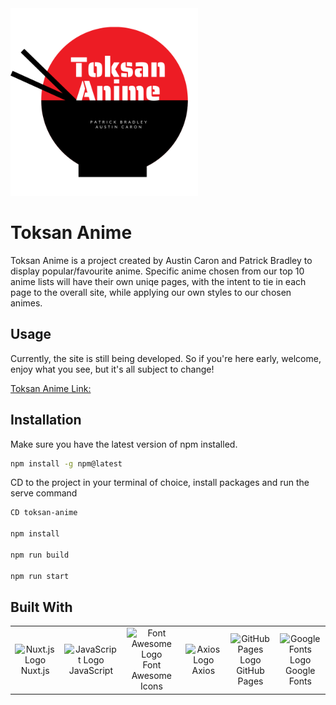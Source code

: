 <img src="https://raw.githubusercontent.com/AC59852/toksan-anime/8b0c0ef6b120859af3c972dbd835c399f88eb24e/assets/icons/toksan_logo.svg" width="300" height="300">

# Toksan Anime

Toksan Anime is a project created by Austin Caron and Patrick Bradley to display popular/favourite anime. Specific anime chosen from our top 10 anime lists will have their own uniqe pages, with the intent to tie in each page to the overall site, while applying our own styles to our chosen animes.

## Usage

Currently, the site is still being developed. So if you're here early, welcome, enjoy what you see, but it's all subject to change!

[Toksan Anime Link:](https://ac59852.github.io/toksan-anime/)

## Installation

Make sure you have the latest version of npm installed.

```bash
npm install -g npm@latest
```

CD to the project in your terminal of choice, install packages and run the serve command

```bash
CD toksan-anime

npm install

npm run build

npm run start
```

## Built With

<table>
  <tr>
  <td align="center" width="160">
        <img src="https://upload.wikimedia.org/wikipedia/commons/thumb/a/ae/Nuxt_logo.svg/512px-Nuxt_logo.svg.png" width="68" height="58" alt="Nuxt.js Logo" />
      <br>Nuxt.js
    </td>
    <td align="center" width="160">
        <img src="https://upload.wikimedia.org/wikipedia/commons/thumb/9/99/Unofficial_JavaScript_logo_2.svg/1024px-Unofficial_JavaScript_logo_2.svg.png" width="68" height="68" alt="JavaScript Logo" />
      <br>JavaScript
    </td>
    <td align="center" width="160">
        <img src="https://www.drupal.org/files/styles/grid-3-2x/public/project-images/font_awesome_logo.png?itok=26GjxSRO" width="68" height="68" alt="Font Awesome Logo" />
      <br>Font Awesome Icons
    </td>
    <td align="center" width="160">
        <img src="https://nodesk.co/remote-companies/assets/logos/axios.54410526f1d4f722aa17e00d7ecc8c9c10902c40b6ede87002fca4070d2bb053.jpg" width="68" height="68" alt="Axios Logo" />
      <br>Axios
    </td>
    <td align="center" width="160">
        <img src="https://res.cloudinary.com/practicaldev/image/fetch/s--AlWXrRzS--/c_imagga_scale,f_auto,fl_progressive,h_1080,q_auto,w_1080/https://dev-to-uploads.s3.amazonaws.com/i/3uy5od7tw2jf4fh7ldlv.jpeg" width="68" height="68" alt="GitHub Pages Logo" />
      <br>GitHub Pages
    </td>
    <td align="center" width="160">
        <img src="https://pbs.twimg.com/profile_images/1366808543773384704/8qFXRmFc_400x400.png" width="68" height="68" alt="Google Fonts Logo" />
      <br>Google Fonts
    </td>
  </tr>
</table>
